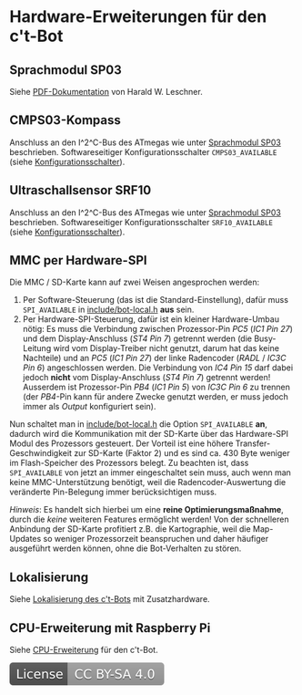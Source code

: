 # Hardware-Erweiterungen für den c't-Bot

## Sprachmodul SP03

Siehe [PDF-Dokumentation](https://github.com/tsandmann/ct-bot/blob/master/Documentation/sp03.pdf) von Harald W. Leschner.

## CMPS03-Kompass

Anschluss an den I^2^C-Bus des ATmegas wie unter [Sprachmodul SP03](SprachmodulSP03) beschrieben. Softwareseitiger Konfigurationsschalter `CMPS03_AVAILABLE` (siehe [Konfigurationsschalter](../ctBotH/ctBotH.md)).

## Ultraschallsensor SRF10

Anschluss an den I^2^C-Bus des ATmegas wie unter [Sprachmodul SP03](#SprachmodulSP03) beschrieben. Softwareseitiger Konfigurationsschalter `SRF10_AVAILABLE` (siehe [Konfigurationsschalter](../ctBotH/ctBotH.md)).

## MMC per Hardware-SPI

Die MMC / SD-Karte kann auf zwei Weisen angesprochen werden:

1. Per Software-Steuerung (das ist die Standard-Einstellung), dafür muss `SPI_AVAILABLE` in [include/bot-local.h](https://github.com/tsandmann/ct-bot/blob/master/include/bot-local.h) **aus** sein.
1. Per Hardware-SPI-Steuerung, dafür ist ein kleiner Hardware-Umbau nötig: Es muss die Verbindung zwischen Prozessor-Pin *PC5* (*IC1 Pin 27*) und dem Display-Anschluss (*ST4 Pin 7*) getrennt werden (die Busy-Leitung wird vom Display-Treiber nicht genutzt, darum hat das keine Nachteile) und an *PC5* (*IC1 Pin 27*) der linke Radencoder (*RADL* / *IC3C Pin 6*) angeschlossen werden. Die Verbindung von *IC4 Pin 15* darf dabei jedoch **nicht** vom Display-Anschluss (*ST4 Pin 7*) getrennt werden! Ausserdem ist Prozessor-Pin *PB4* (*IC1 Pin 5*) von *IC3C Pin 6* zu trennen (der *PB4*-Pin kann für andere Zwecke genutzt werden, er muss jedoch immer als *Output* konfiguriert sein).

Nun schaltet man in [include/bot-local.h](https://github.com/tsandmann/ct-bot/blob/master/include/bot-local.h) die Option `SPI_AVAILABLE` **an**, dadurch wird die Kommunikation mit der SD-Karte über das Hardware-SPI Modul des Prozessors gesteuert. Der Vorteil ist eine höhere Transfer-Geschwindigkeit zur SD-Karte (Faktor 2) und es sind ca. 430 Byte weniger im Flash-Speicher des Prozessors belegt. Zu beachten ist, dass `SPI_AVAILABLE` von jetzt an immer eingeschaltet sein muss, auch wenn man keine MMC-Unterstützung benötigt, weil die Radencoder-Auswertung die veränderte Pin-Belegung immer berücksichtigen muss.

*Hinweis*: Es handelt sich hierbei um eine **reine Optimierungsmaßnahme**, durch die *keine* weiteren Features ermöglicht werden! Von der schnelleren Anbindung der SD-Karte profitiert z.B. die Kartographie, weil die Map-Updates so weniger Prozessorzeit beanspruchen und daher häufiger ausgeführt werden können, ohne die Bot-Verhalten zu stören.

## Lokalisierung

Siehe [Lokalisierung des c't-Bots](../Localization/Localization.md) mit Zusatzhardware.

## CPU-Erweiterung mit Raspberry Pi

Siehe [CPU-Erweiterung](../RaspberryPi/RaspberryPi.md) für den c't-Bot.

[![License: CC BY-SA 4.0](../license.svg)](https://creativecommons.org/licenses/by-sa/4.0/)
